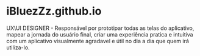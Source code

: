 # iBluezZz.github.io
UX\UI DESIGNER - Responsável por prototipar todas as telas do aplicativo, mapear a jornada do usuário final, criar uma experiência pratica e intuitiva com um aplicativo
visualmente agradavel e útil no dia a dia que quem irá utiliza-lo.
